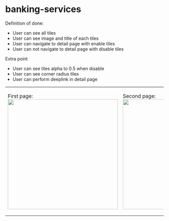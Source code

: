 # banking-services

Definition of done:
- User can see all tiles 
- User can see image and title of each tiles
- User can navigate to detail page with enable tiles
- User can not navigate to detail page with disable tiles

Extra point
- User can see tiles alpha to 0.5 when disable
- User can see corner radius tiles
- User can perform deeplink in detail page

<table border="0">
  <td>
First page:<br>
<img src="https://user-images.githubusercontent.com/8296633/65064710-2f6fc580-d9ab-11e9-983a-932ca3962fd8.png" width="350">
  </td>
  <td>

Second page:<br>
<img src="https://user-images.githubusercontent.com/8296633/65064709-2f6fc580-d9ab-11e9-9ba1-c359951e4898.png" width="350">
<td>
</table>
